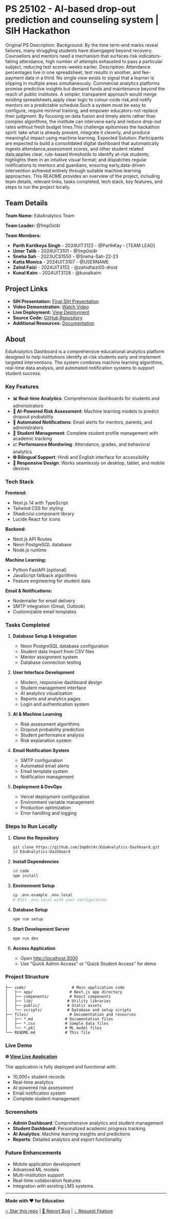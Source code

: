 # PS 25102 - AI-based drop-out prediction and counseling system | SIH Hackathon
Original PS Description: 
Background: By the time term-end marks reveal failures, many struggling students have disengaged beyond recovery. Counsellors and mentors need a mechanism that surfaces risk indicators-faliing attendance, high number of attempts exhausted to pass a particular subject, reducing test scores-weeks earlier. Description: Attendance percentages live in one spreadsheet, test results in another, and fee-payment data in a third. No single view exists to signal that a learner is slipping in multiple areas simultaneously. Commercial analytics platforms promise predictive insights but demand funds and maintenance beyond the reach of public institutes. A simpler, transparent approach would merge existing spreadsheets,apply clear logic to colour-code risk,and notify mentors on a predictable schedule.Such a system must be easy to configure, require minimal training, and empower educators-not replace their judgment. By focusing on data fusion and timely alerts rather than complex algorithms, the institute can intervene early and reduce drop-out rates without fresh budget lines.This challenge epitomises the hackathon spirit: take what is already present, integrate it cleverly, and produce meaningful impact using machine learning. Expected SoIution: Participants are expected to build a consolidated digitaI dashboard that automatically ingests attendance,assessment scores, and other student related dala;applies clear, rule-based thresholds to identify at-risk students; highIights them in an intuitive visual format; and dispatches regular notifications to mentors and guardians, ensuring early,data-driven intervention achieved entirely through suitable machine learning approaches.
This README provides an overview of the project, including team details, relevant links, tasks completed, tech stack, key features, and steps to run the project locally.

## Team Details

**Team Name:** EduAnalytics Team

**Team Leader:** @1mp0st4r

**Team Members:**

* **Parth Kartikeya Singh** - 2024UIT3122 - @ParthKay - [TEAM LEAD]
* **Umer Talib** - 2024UIT3101 - @1mp0st4r
* **Sneha Sah** - 2023UCS1550 - @Sneha-Sah-22-23
* **Katta Monica** - 2024UIT3107 - @USERNAME
* **Zahid Faizi** - 2024UIT3152 - @zahidfaizi05-droid
* **Kunal Kaim** - 2024UIT3128 - @kunalkaim

## Project Links

* **SIH Presentation:** [Final SIH Presentation](files/presentation.pptx)
* **Video Demonstration:** [Watch Video](https://youtube.com/watch?v=demo)
* **Live Deployment:** [View Deployment](https://edu-analytics-dashboard.vercel.app)
* **Source Code:** [GitHub Repository](https://github.com/1mp0st4r/EduAnalytics-Dashboard)
* **Additional Resources:** [Documentation](files/)

## About

EduAnalytics Dashboard is a comprehensive educational analytics platform designed to help institutions identify at-risk students early and implement targeted interventions. The system combines machine learning algorithms, real-time data analysis, and automated notification systems to support student success.

### Key Features

- **📊 Real-time Analytics**: Comprehensive dashboards for students and administrators
- **🤖 AI-Powered Risk Assessment**: Machine learning models to predict dropout probability
- **📧 Automated Notifications**: Email alerts for mentors, parents, and administrators
- **👥 Student Management**: Complete student profile management with academic tracking
- **📈 Performance Monitoring**: Attendance, grades, and behavioral analytics
- **🌐 Bilingual Support**: Hindi and English interface for accessibility
- **📱 Responsive Design**: Works seamlessly on desktop, tablet, and mobile devices

### Tech Stack

**Frontend:**
- Next.js 14 with TypeScript
- Tailwind CSS for styling
- Shadcn/ui component library
- Lucide React for icons

**Backend:**
- Next.js API Routes
- Neon PostgreSQL database
- Node.js runtime

**Machine Learning:**
- Python FastAPI (optional)
- JavaScript fallback algorithms
- Feature engineering for student data

**Email & Notifications:**
- Nodemailer for email delivery
- SMTP integration (Gmail, Outlook)
- Customizable email templates

### Tasks Completed

1. **Database Setup & Integration**
   - Neon PostgreSQL database configuration
   - Student data import from CSV files
   - Mentor assignment system
   - Database connection testing

2. **User Interface Development**
   - Modern, responsive dashboard design
   - Student management interface
   - AI analytics visualization
   - Reports and analytics pages
   - Login and authentication system

3. **AI & Machine Learning**
   - Risk assessment algorithms
   - Dropout probability prediction
   - Student performance analysis
   - Risk explanation system

4. **Email Notification System**
   - SMTP configuration
   - Automated email alerts
   - Email template system
   - Notification management

5. **Deployment & DevOps**
   - Vercel deployment configuration
   - Environment variable management
   - Production optimization
   - Error handling and logging

### Steps to Run Locally

1. **Clone the Repository**
   ```bash
   git clone https://github.com/1mp0st4r/EduAnalytics-Dashboard.git
   cd EduAnalytics-Dashboard
   ```

2. **Install Dependencies**
   ```bash
   cd code
   npm install
   ```

3. **Environment Setup**
   ```bash
   cp .env.example .env.local
   # Edit .env.local with your configuration
   ```

4. **Database Setup**
   ```bash
   npm run setup
   ```

5. **Start Development Server**
   ```bash
   npm run dev
   ```

6. **Access Application**
   - Open [http://localhost:3000](http://localhost:3000)
   - Use "Quick Admin Access" or "Quick Student Access" for demo

### Project Structure

```
├── code/                    # Main application code
│   ├── app/                # Next.js app directory
│   ├── components/         # React components
│   ├── lib/               # Utility libraries
│   ├── public/            # Static assets
│   └── scripts/           # Database and setup scripts
├── files/                  # Documentation and resources
│   ├── *.md              # Documentation files
│   ├── *.csv             # Sample data files
│   └── *.pkl             # ML model files
└── README.md             # This file
```

### Live Demo

**🌐 [View Live Application](https://edu-analytics-dashboard.vercel.app/)**

The application is fully deployed and functional with:
- 10,000+ student records
- Real-time analytics
- AI-powered risk assessment
- Email notification system
- Complete student management

### Screenshots

- **Admin Dashboard**: Comprehensive analytics and student management
- **Student Dashboard**: Personalized academic progress tracking
- **AI Analytics**: Machine learning insights and predictions
- **Reports**: Detailed analytics and export functionality

### Future Enhancements

- Mobile application development
- Advanced ML models
- Multi-institution support
- Real-time collaboration features
- Integration with existing LMS systems

---

**Made with ❤️ for Education**

[⭐ Star this repo](https://github.com/1mp0st4r/EduAnalytics-Dashboard) | [🐛 Report Bug](https://github.com/1mp0st4r/EduAnalytics-Dashboard/issues) | [💡 Request Feature](https://github.com/1mp0st4r/EduAnalytics-Dashboard/issues)
